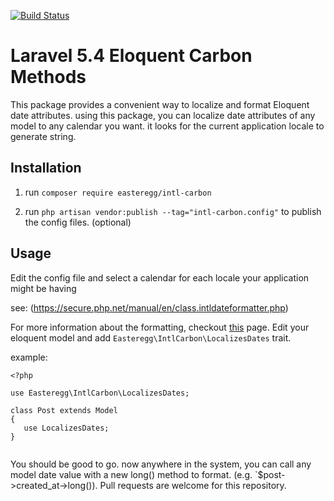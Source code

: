 [![Build Status](https://travis-ci.org/easteregg/intl-carbon.svg?branch=master)](https://travis-ci.org/easteregg/intl-carbon)

# Laravel 5.4 Eloquent Carbon Methods

This package provides a convenient way to localize and format Eloquent date attributes. using this package, you can localize date attributes of any model 
to any calendar you want. it looks for the current application locale to generate string.


## Installation

1. run `composer require easteregg/intl-carbon`
 
2. run `php artisan vendor:publish --tag="intl-carbon.config"` to publish the config files. (optional)


## Usage
 
 Edit the config file and select a calendar for each locale your application might be having
 
 see: (https://secure.php.net/manual/en/class.intldateformatter.php)


 For more information about the formatting, checkout [this](http://userguide.icu-project.org/formatparse/datetime) page.
 Edit your eloquent model and add `Easteregg\IntlCarbon\LocalizesDates` trait.
 
 example: 
 
 ```$xslt
<?php

use Easteregg\IntlCarbon\LocalizesDates;

class Post extends Model
{
    use LocalizesDates;
}


```

You should be good to go. now anywhere in the system, you can call any model date value with a new long() method to format. 
(e.g. `$post->created_at->long()).
 Pull requests are welcome for this repository.
##
